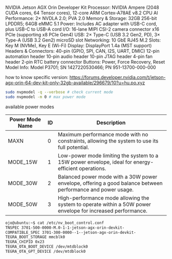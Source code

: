 NVIDIA Jetson AGX Orin Developer Kit Processor: NVIDIA Ampere (2048 CUDA cores, 64 Tensor cores), 12-core ARM Cortex-A78AE v8.2 CPU AI Performance: 2× NVDLA 2.0; PVA 2.0 Memory & Storage: 32GB 256-bit LPDDR5; 64GB eMMC 5.1 Power: Includes AC adapter with USB-C cord, plus USB-C to USB-A cord I/O: 16-lane MIPI CSI-2 camera connector x16 PCIe (supporting x8 PCIe Gen4) USB: 2× Type-C (USB 3.2 Gen2, PD), 3× Type-A (USB 3.2 Gen2) microSD slot Networking: 10 GbE RJ45 M.2 Slots: Key M (NVMe), Key E (Wi-Fi) Display: DisplayPort 1.4a (MST support) Headers & Connectors: 40-pin (GPIO, SPI, CAN, I2S, UART, DMIC) 12-pin automation header 10-pin audio header 10-pin JTAG header 4-pin fan header 2-pin RTC battery connector Buttons: Power, Force Recovery, Reset Model Info: Model P3701; SN 1427220530466; PN 951-13700-000-000

how to know specific version:
https://forums.developer.nvidia.com/t/jetson-agx-orin-64-dev-kit-only-32gb-available/296679/10?u=hu.po.xyz


```bash
sudo nvpmodel -q --verbose # check current mode
sudo nvpmodel -m 0 # max power mode
```

available power modes

| Power Mode Name | ID  | Description                                                                 |
|-----------------|-----|-----------------------------------------------------------------------------|
| MAXN            | 0   | Maximum performance mode with no constraints, allowing the system to use its full potential. |
| MODE_15W        | 1   | Low-power mode limiting the system to a 15W power envelope, ideal for energy-efficient operations. |
| MODE_30W        | 2   | Balanced power mode with a 30W power envelope, offering a good balance between performance and power usage. |
| MODE_50W        | 3   | High-performance mode allowing the system to operate within a 50W power envelope for increased performance. |

```bash
ojo@ubuntu:~$ cat /etc/nv_boot_control.conf
TNSPEC 3701-500-0000-M.0-1-1-jetson-agx-orin-devkit-
COMPATIBLE_SPEC 3701-300-0000--1--jetson-agx-orin-devkit-
TEGRA_BOOT_STORAGE mmcblk0
TEGRA_CHIPID 0x23
TEGRA_OTA_BOOT_DEVICE /dev/mtdblock0
TEGRA_OTA_GPT_DEVICE /dev/mtdblock0
```